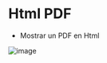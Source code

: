 # Html PDF 

* Mostrar un PDF en Html

![image](https://user-images.githubusercontent.com/107442821/177418299-4e843e4d-4284-49f4-bfe8-837e52795a82.png)

